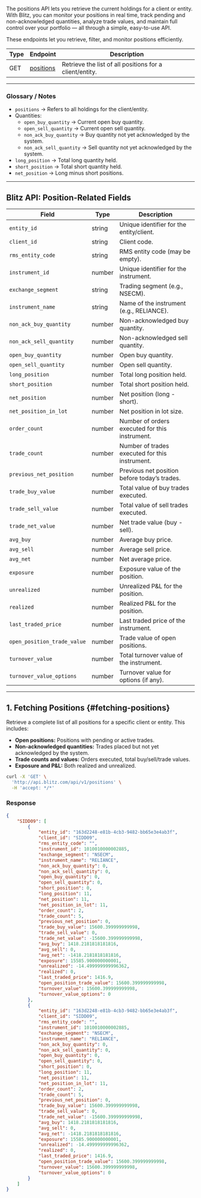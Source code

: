 The positions API lets you retrieve the current holdings for a client or entity. With Blitz, you can monitor your positions in real time, track pending and non-acknowledged quantities, analyze trade values, and maintain full control over your portfolio — all through a simple, easy-to-use API.

These endpoints let you retrieve, filter, and monitor positions efficiently.

| **Type** | **Endpoint** | **Description** |
|----------|--------------|----------------|
| GET      | [positions](#fetching-positions) | Retrieve the list of all positions for a client/entity. |

---

### Glossary / Notes
- `positions` → Refers to all holdings for the client/entity.  
- Quantities:
  - `open_buy_quantity` → Current open buy quantity.  
  - `open_sell_quantity` → Current open sell quantity.  
  - `non_ack_buy_quantity` → Buy quantity not yet acknowledged by the system.  
  - `non_ack_sell_quantity` → Sell quantity not yet acknowledged by the system.  
- `long_position` → Total long quantity held.  
- `short_position` → Total short quantity held.  
- `net_position` → Long minus short positions.  

---

## Blitz API: Position-Related Fields

| Field                        | Type     | Description |
|-------------------------------|---------|-------------|
| `entity_id`                   | string  | Unique identifier for the entity/client. |
| `client_id`                   | string  | Client code. |
| `rms_entity_code`             | string  | RMS entity code (may be empty). |
| `instrument_id`               | number  | Unique identifier for the instrument. |
| `exchange_segment`            | string  | Trading segment (e.g., NSECM). |
| `instrument_name`             | string  | Name of the instrument (e.g., RELIANCE). |
| `non_ack_buy_quantity`        | number  | Non-acknowledged buy quantity. |
| `non_ack_sell_quantity`       | number  | Non-acknowledged sell quantity. |
| `open_buy_quantity`           | number  | Open buy quantity. |
| `open_sell_quantity`          | number  | Open sell quantity. |
| `long_position`               | number  | Total long position held. |
| `short_position`              | number  | Total short position held. |
| `net_position`                | number  | Net position (long - short). |
| `net_position_in_lot`         | number  | Net position in lot size. |
| `order_count`                 | number  | Number of orders executed for this instrument. |
| `trade_count`                 | number  | Number of trades executed for this instrument. |
| `previous_net_position`       | number  | Previous net position before today’s trades. |
| `trade_buy_value`             | number  | Total value of buy trades executed. |
| `trade_sell_value`            | number  | Total value of sell trades executed. |
| `trade_net_value`             | number  | Net trade value (buy - sell). |
| `avg_buy`                     | number  | Average buy price. |
| `avg_sell`                    | number  | Average sell price. |
| `avg_net`                     | number  | Net average price. |
| `exposure`                    | number  | Exposure value of the position. |
| `unrealized`                  | number  | Unrealized P&L for the position. |
| `realized`                    | number  | Realized P&L for the position. |
| `last_traded_price`           | number  | Last traded price of the instrument. |
| `open_position_trade_value`   | number  | Trade value of open positions. |
| `turnover_value`              | number  | Total turnover value of the instrument. |
| `turnover_value_options`      | number  | Turnover value for options (if any). |

---

## 1. Fetching Positions {#fetching-positions}

Retrieve a complete list of all positions for a specific client or entity. This includes:

- **Open positions:** Positions with pending or active trades.  
- **Non-acknowledged quantities:** Trades placed but not yet acknowledged by the system.  
- **Trade counts and values:** Orders executed, total buy/sell/trade values.  
- **Exposure and P&L:** Both realized and unrealized.  

```bash
curl -X 'GET' \
  'http://api.blitz.com/api/v1/positions' \
  -H 'accept: */*'
```

### Response
```json
{
    "SIDD09": [
        {
            "entity_id": "163d2248-e81b-4cb3-9482-bb65e3e4ab3f",
            "client_id": "SIDD09",
            "rms_entity_code": "",
            "instrument_id": 1010010000002885,
            "exchange_segment": "NSECM",
            "instrument_name": "RELIANCE",
            "non_ack_buy_quantity": 0,
            "non_ack_sell_quantity": 0,
            "open_buy_quantity": 0,
            "open_sell_quantity": 0,
            "short_position": 0,
            "long_position": 11,
            "net_position": 11,
            "net_position_in_lot": 11,
            "order_count": 2,
            "trade_count": 5,
            "previous_net_position": 0,
            "trade_buy_value": 15600.399999999998,
            "trade_sell_value": 0,
            "trade_net_value": -15600.399999999998,
            "avg_buy": 1418.2181818181816,
            "avg_sell": 0,
            "avg_net": -1418.2181818181816,
            "exposure": 15585.900000000001,
            "unrealized": -14.499999999996362,
            "realized": 0,
            "last_traded_price": 1416.9,
            "open_position_trade_value": 15600.399999999998,
            "turnover_value": 15600.399999999998,
            "turnover_value_options": 0
        },
        {
            "entity_id": "163d2248-e81b-4cb3-9482-bb65e3e4ab3f",
            "client_id": "SIDD09",
            "rms_entity_code": "",
            "instrument_id": 1010010000002885,
            "exchange_segment": "NSECM",
            "instrument_name": "RELIANCE",
            "non_ack_buy_quantity": 0,
            "non_ack_sell_quantity": 0,
            "open_buy_quantity": 0,
            "open_sell_quantity": 0,
            "short_position": 0,
            "long_position": 11,
            "net_position": 11,
            "net_position_in_lot": 11,
            "order_count": 2,
            "trade_count": 5,
            "previous_net_position": 0,
            "trade_buy_value": 15600.399999999998,
            "trade_sell_value": 0,
            "trade_net_value": -15600.399999999998,
            "avg_buy": 1418.2181818181816,
            "avg_sell": 0,
            "avg_net": -1418.2181818181816,
            "exposure": 15585.900000000001,
            "unrealized": -14.499999999996362,
            "realized": 0,
            "last_traded_price": 1416.9,
            "open_position_trade_value": 15600.399999999998,
            "turnover_value": 15600.399999999998,
            "turnover_value_options": 0
        }
    ]
}
```